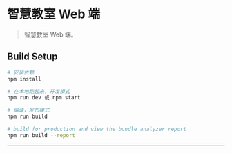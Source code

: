 # 智慧教室 Web 端

> 智慧教室 Web 端。

## Build Setup

``` bash
# 安装依赖
npm install

# 在本地跑起来，开发模式
npm run dev 或 npm start

# 编译，发布模式
npm run build

# build for production and view the bundle analyzer report
npm run build --report
```

---